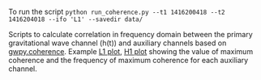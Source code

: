 To run the script `python run_coherence.py --t1 1416200418 --t2 1416204018 --ifo 'L1' --savedir data/`

Scripts to calculate correlation in frequency domain between the primary gravitational wave channel (h(t)) and auxiliary channels based on [gwpy.coherence](https://gwpy.github.io/docs/latest/examples/frequencyseries/coherence/). Example [L1 plot](https://ldas-jobs.ligo-la.caltech.edu/~siddharth.soni/scatter_coh_1402836857.png.html), [H1 plot](https://ldas-jobs.ligo-wa.caltech.edu/~siddharth.soni/scatter_coh_1402815257.png.html) showing the value of maximum coherence and the frequency of maximum coherence for each auxiliary channel. 
